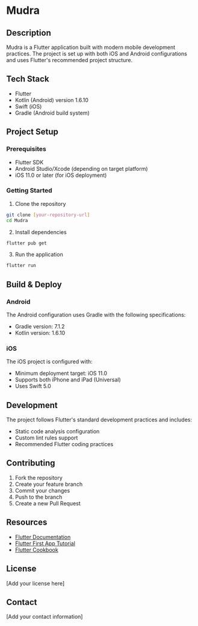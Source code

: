 # Mudra

## Description
Mudra is a Flutter application built with modern mobile development practices. The project is set up with both iOS and Android configurations and uses Flutter's recommended project structure.

## Tech Stack
- Flutter
- Kotlin (Android) version 1.6.10
- Swift (iOS)
- Gradle (Android build system)

## Project Setup
### Prerequisites
- Flutter SDK
- Android Studio/Xcode (depending on target platform)
- iOS 11.0 or later (for iOS deployment)

### Getting Started
1. Clone the repository
```bash
git clone [your-repository-url]
cd Mudra
```

2. Install dependencies
```bash
flutter pub get
```

3. Run the application
```bash
flutter run
```

## Build & Deploy
### Android
The Android configuration uses Gradle with the following specifications:
- Gradle version: 7.1.2
- Kotlin version: 1.6.10

### iOS
The iOS project is configured with:
- Minimum deployment target: iOS 11.0
- Supports both iPhone and iPad (Universal)
- Uses Swift 5.0

## Development
The project follows Flutter's standard development practices and includes:
- Static code analysis configuration
- Custom lint rules support
- Recommended Flutter coding practices

## Contributing
1. Fork the repository
2. Create your feature branch
3. Commit your changes
4. Push to the branch
5. Create a new Pull Request

## Resources
- [Flutter Documentation](https://docs.flutter.dev/)
- [Flutter First App Tutorial](https://docs.flutter.dev/get-started/codelab)
- [Flutter Cookbook](https://docs.flutter.dev/cookbook)

## License
[Add your license here]

## Contact
[Add your contact information]
